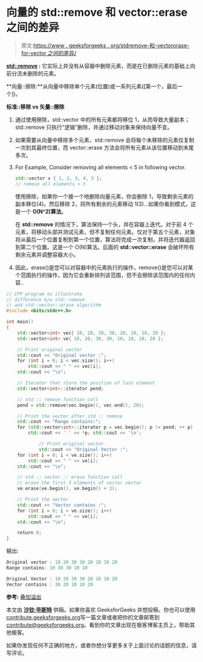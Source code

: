 # 向量的 std::remove 和 vector::erase 之间的差异

> 原文:[https://www . geeksforgeeks . org/stdremove-和-vectororase-for-vector 之间的差异/](https://www.geeksforgeeks.org/difference-between-stdremove-and-vectorerase-for-vectors/)

**[std::remove](https://www.geeksforgeeks.org/stdremove-stdremove_if-c/) :** 它实际上并没有从容器中删除元素，而是在已删除元素的基础上向前分流未删除的元素。

**向量::擦除:**从向量中移除单个元素(位置)或一系列元素([第一个，最后一个])。

**标准::移除 vs 矢量::擦除**

1.  通过使用擦除，std::vector 中的所有元素都将移位 1，从而导致大量副本；std::remove 只执行“逻辑”删除，并通过移动对象来保持向量不变。
2.  如果需要从向量中移除多个元素，std::remove 会将每个未移除的元素仅复制一次到其最终位置，而 vector::erase 方法会将所有元素从该位置移动到末尾多次。
3.  For Example, Consider removing all elements < 5 in following vector.

    ```cpp
    std::vector v { 1, 2, 3, 4, 5 };
    // remove all elements < 5

    ```

    使用擦除，如果你一个接一个地删除向量元素，你会删除 1，导致剩余元素的副本移位(4)。然后移除 2，将所有剩余的元素移动 1(3)…如果你看到模式，这是一个 **O(N^2)算法**。

    在 **std::remove** 的情况下，算法保持一个头，并在容器上迭代。对于前 4 个元素，将移动头部并测试元素，但不复制任何元素。仅对于第五个元素，对象将从最后一个位置复制到第一个位置，算法将完成一次复制，并将迭代器返回到第二个位置。这是一个 O(N)算法。后面的 **std::vector::erase** 会破坏所有剩余元素并调整容器大小。

4.  因此，erase()是您可以对容器中的元素执行的操作，remove()是您可以对某个范围执行的操作，因为它会重新排列该范围，但不会擦除该范围内的任何内容..

```cpp
// CPP program to illustrate
// difference b/w std::remove
// and std::vector::erase algorithm
#include <bits/stdc++.h>

int main()
{
    std::vector<int> vec{ 10, 20, 30, 30, 20, 10, 10, 20 };
    std::vector<int> ve{ 10, 20, 30, 30, 20, 10, 10, 20 };

    // Print original vector
    std::cout << "Original vector :";
    for (int i = 0; i < vec.size(); i++)
        std::cout << " " << vec[i];
    std::cout << "\n";

    // Iterator that store the position of last element
    std::vector<int>::iterator pend;

    // std :: remove function call
    pend = std::remove(vec.begin(), vec.end(), 20);

    // Print the vector after std :: remove
    std::cout << "Range contains:";
    for (std::vector<int>::iterator p = vec.begin(); p != pend; ++ p)
        std::cout << ' ' << *p; std::cout << '\n';

            // Print original vector
            std::cout << "Original Vector :";
    for (int i = 0; i < ve.size(); i++)
        std::cout << " " << ve[i];
    std::cout << "\n";

    // std :: vector :: erase function call
    // erase the first 3 elements of vector vector
    ve.erase(ve.begin(), ve.begin() + 3);

    // Print the vector
    std::cout << "Vector contains :";
    for (int i = 0; i < ve.size(); i++)
        std::cout << " " << ve[i];
    std::cout << "\n";

    return 0;
}
```

输出:

```cpp
Original vector : 10 20 30 30 20 10 10 20
Range contains: 10 30 30 10 10

Original Vector : 10 20 30 30 20 10 10 20
Vector contains : 30 20 10 10 20

```

**参考:** [叠加溢出](https://stackoverflow.com/questions/19296958/difference-between-stdremove-and-erase-for-vector)

本文由 **[沙钦·毕斯特](https://www.linkedin.com/in/sachin-bisht-984b5013a/)** 供稿。如果你喜欢 GeeksforGeeks 并想投稿，你也可以使用[contribute.geeksforgeeks.org](http://www.contribute.geeksforgeeks.org)写一篇文章或者把你的文章邮寄到 contribute@geeksforgeeks.org。看到你的文章出现在极客博客主页上，帮助其他极客。

如果你发现任何不正确的地方，或者你想分享更多关于上面讨论的话题的信息，请写评论。